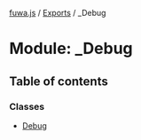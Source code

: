 [fuwa.js](../README.md) / [Exports](../modules.md) / _Debug

# Module: \_Debug

## Table of contents

### Classes

- [Debug](../classes/_Debug.Debug.md)
